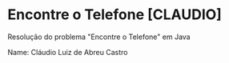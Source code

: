 # Encontre o Telefone [CLAUDIO]
Resolução do problema "Encontre o Telefone" em Java

Name: Cláudio Luiz de Abreu Castro


